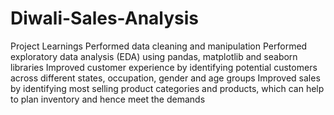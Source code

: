 # Diwali-Sales-Analysis
Project Learnings
Performed data cleaning and manipulation Performed exploratory data analysis (EDA) using pandas, matplotlib and seaborn libraries Improved customer experience by identifying potential customers across different states, occupation, gender and age groups Improved sales by identifying most selling product categories and products, which can help to plan inventory and hence meet the demands
